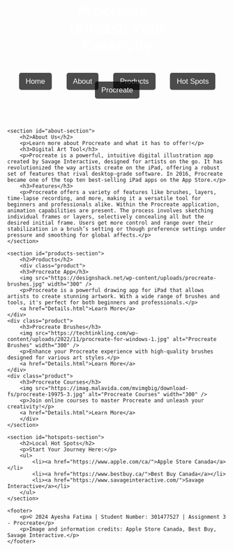 <!DOCTYPE html>
<html lang="en">
<head>
    <meta charset="UTF-8">
    <meta name="viewport" content="width=device-width, initial-scale=1.0">
    <title>Procreate - Unleash Your Creativity</title>
    <style>
        body {
            font-family: Arial, sans-serif;
            width: 980px;
            margin: 0 auto;
        }
        header {
            position: relative;
            height: 300px; /* Adjust the height based on the image size */
            background: url('https://css-tricks.com/wp-content/uploads/2020/01/procreate-logo.png') no-repeat center center;
            background-size: cover;
            text-align: center;
            color: white;
        }
        header h1 {
            position: absolute;
            top: 20px;
            left: 50%;
            transform: translateX(-50%);
            font-size: 2.5em;
            font-weight: bold;
        }
        nav {
            position: absolute;
            bottom: 20px;
            width: 100%;
            text-align: center;
        }
        nav a {
            margin: 0 15px;
            padding: 10px 15px;
            background-color: rgba(0, 0, 0, 0.7); /* Semi-transparent background for better visibility */
            color: white;
            text-decoration: none;
            font-size: 1.2em;
            border-radius: 5px;
            transition: background-color 0.3s ease;
        }
        nav a:hover {
            background-color: rgba(255, 255, 255, 0.3);
        }
        h2, h3 {
            text-align: center;
        }
        #about-section, #products-section, #hotspots-section {
            padding: 20px;
            border-bottom: 1px solid #ddd;
        }
        .image-container {
            display: flex;
            justify-content: space-around;
            padding: 10px;
        }
        .product-image {
            width: 300px;
            height: 200px;
            background-color: #ddd;
        }
        footer {
            text-align: center;
            margin: 20px 0;
        }
    </style>
</head>
<body>
    <header>
        <h1>Procreate - Unleash Your Creativity</h1>
        <nav>
            <a href="#about-section">Home</a>
            <a href="#about-section">About</a>
            <a href="#products-section">Products</a>
            <a href="#hotspots-section">Hot Spots</a>
            <a href="#procreate">Procreate</a>
        </nav>
    </header>

    <section id="about-section">
        <h2>About Us</h2>
        <p>Learn more about Procreate and what it has to offer!</p>
        <h3>Digital Art Tool</h3>
        <p>Procreate is a powerful, intuitive digital illustration app created by Savage Interactive, designed for artists on the go. It has revolutionized the way artists create on the iPad, offering a robust set of features that rival desktop-grade software. In 2016, Procreate became one of the top ten best-selling iPad apps on the App Store.</p>
        <h3>Features</h3>
        <p>Procreate offers a variety of features like brushes, layers, time-lapse recording, and more, making it a versatile tool for beginners and professionals alike. Within the Procreate application, animation capabilities are present. The process involves sketching individual frames or layers, selectively concealing all but the desired initial frame. Users get more control and range over their stabilization in a brush’s setting or though preference settings under pressure and smoothing for global affects.</p>
    </section>

    <section id="products-section">
        <h2>Products</h2>
        <div class="product">
        <h3>Procreate App</h3>
        <img src="https://designshack.net/wp-content/uploads/procreate-brushes.jpg" width="300" />
        <p>Procreate is a powerful drawing app for iPad that allows artists to create stunning artwork. With a wide range of brushes and tools, it's perfect for both beginners and professionals.</p>
        <a href="Details.html">Learn More</a>
    </div>
    <div class="product">
        <h3>Procreate Brushes</h3>
        <img src="https://techtinkling.com/wp-content/uploads/2022/11/procreate-for-windows-1.jpg" alt="Procreate Brushes" width="300" />
        <p>Enhance your Procreate experience with high-quality brushes designed for various art styles.</p>
        <a href="Details.html">Learn More</a>
    </div>
    <div class="product">
        <h3>Procreate Courses</h3>
        <img src="https://imag.malavida.com/mvimgbig/download-fs/procreate-19975-3.jpg" alt="Procreate Courses" width="300" />
        <p>Join online courses to master Procreate and unleash your creativity!</p>
        <a href="Details.html">Learn More</a>
        </div>
    </section>

    <section id="hotspots-section">
        <h2>Local Hot Spots</h2>
        <p>Start Your Journey Here:</p>
        <ul>
            <li><a href="https://www.apple.com/ca/">Apple Store Canada</a></li>
            <li><a href="https://www.bestbuy.ca/">Best Buy Canada</a></li>
            <li><a href="https://www.savageinteractive.com/">Savage Interactive</a></li>
        </ul>
    </section>

    <footer>
        <p>© 2024 Ayesha Fatima | Student Number: 301477527 | Assignment 3 - Procreate</p>
        <p>Image and information credits: Apple Store Canada, Best Buy, Savage Interactive.</p>
    </footer>
</body>
</html>
